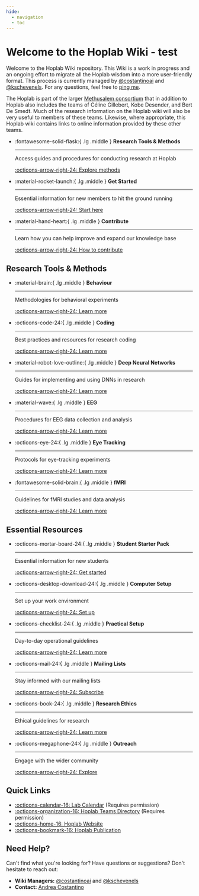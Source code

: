 ```yaml
---
hide:
  - navigation
  - toc
---
```


# Welcome to the Hoplab Wiki - test

Welcome to the Hoplab Wiki repository. This Wiki is a work in progress and an ongoing effort to migrate all the Hoplab wisdom into a more user-friendly format. This process is currently managed by [@costantinoai](https://github.com/costantinoai) and [@kschevenels](https://github.com/kschevenels). For any questions, feel free to [ping me](mailto:andreaivan.costantino@kuleuven.be).

The Hoplab is part of the larger [Methusalem consortium](https://research.kuleuven.be/en/research-funding/support/if/methusalem) that in addition to Hoplab also includes the teams of Céline Gillebert, Kobe Desender, and Bert De Smedt. Much of the research information on the Hoplab wiki will also be very useful to members of these teams. Likewise, where appropriate, this Hoplab wiki contains links to online information provided by these other teams.

<div class="grid cards" markdown>

-   :fontawesome-solid-flask:{ .lg .middle } __Research Tools & Methods__

    ---

    Access guides and procedures for conducting research at Hoplab

    [:octicons-arrow-right-24: Explore methods](research/index.md)

-   :material-rocket-launch:{ .lg .middle } __Get Started__

    ---

    Essential information for new members to hit the ground running

    [:octicons-arrow-right-24: Start here](get-started/index.md)

-   :material-hand-heart:{ .lg .middle } __Contribute__

    ---

    Learn how you can help improve and expand our knowledge base

    [:octicons-arrow-right-24: How to contribute](contribute.md)

</div>

## Research Tools & Methods

<div class="grid cards" markdown>

-   :material-brain:{ .lg .middle } __Behaviour__

    ---
    
    Methodologies for behavioral experiments

    [:octicons-arrow-right-24: Learn more](research/behaviour/index.md)

-   :octicons-code-24:{ .lg .middle } __Coding__

    ---
    
    Best practices and resources for research coding

    [:octicons-arrow-right-24: Learn more](research/coding/index.md)

-   :material-robot-love-outline:{ .lg .middle } __Deep Neural Networks__

    ---
    
    Guides for implementing and using DNNs in research

    [:octicons-arrow-right-24: Learn more](research/dnn/index.md)

-   :material-wave:{ .lg .middle } __EEG__

    ---
    
    Procedures for EEG data collection and analysis

    [:octicons-arrow-right-24: Learn more](research/eeg/index.md)

-   :octicons-eye-24:{ .lg .middle } __Eye Tracking__

    ---
    
    Protocols for eye-tracking experiments

    [:octicons-arrow-right-24: Learn more](research/eyetracking/index.md)

-   :fontawesome-solid-brain:{ .lg .middle } __fMRI__

    ---
    
    Guidelines for fMRI studies and data analysis

    [:octicons-arrow-right-24: Learn more](research/fmri/index.md)

</div>

## Essential Resources

<div class="grid cards" markdown>

-   :octicons-mortar-board-24:{ .lg .middle } __Student Starter Pack__

    ---

    Essential information for new students

    [:octicons-arrow-right-24: Get started](get-started/student-starter-pack.md)

-   :octicons-desktop-download-24:{ .lg .middle } __Computer Setup__

    ---

    Set up your work environment

    [:octicons-arrow-right-24: Set up](get-started/computer-setup.md)

-   :octicons-checklist-24:{ .lg .middle } __Practical Setup__

    ---

    Day-to-day operational guidelines

    [:octicons-arrow-right-24: Learn more](get-started/practical-setup.md)

-   :octicons-mail-24:{ .lg .middle } __Mailing Lists__

    ---

    Stay informed with our mailing lists

    [:octicons-arrow-right-24: Subscribe](get-started/mailing-lists.md)

-   :octicons-book-24:{ .lg .middle } __Research Ethics__

    ---

    Ethical guidelines for research

    [:octicons-arrow-right-24: Learn more](research/ethics/index.md)

-   :octicons-megaphone-24:{ .lg .middle } __Outreach__

    ---

    Engage with the wider community

    [:octicons-arrow-right-24: Explore](outreach.md)

</div>

## Quick Links

- [:octicons-calendar-16: Lab Calendar](https://calendar.google.com/calendar/u/1/r?pli=1) (Requires permission)
- [:octicons-organization-16: Hoplab Teams Directory](https://teams.microsoft.com/l/team/19%3A9fcb4eb9c75049d4bad118cf8afcb9cb%40thread.tacv2/conversations?groupId=714187e1-4ec7-496a-9922-933eb237402f&tenantId=3973589b-9e40-4eb5-800e-b0b6383d1621) (Requires permission)
- [:octicons-home-16: Hoplab Website](https://www.hoplab.be/)
- [:octicons-bookmark-16: Hoplab Publication](https://www.hoplab.be/publications/)

## Need Help?

Can't find what you're looking for? Have questions or suggestions? Don't hesitate to reach out:

- **Wiki Managers:** [@costantinoai](https://github.com/costantinoai) and [@kschevenels](https://github.com/kschevenels)
- **Contact:** [Andrea Costantino](mailto:andreaivan.costantino@kuleuven.be)
